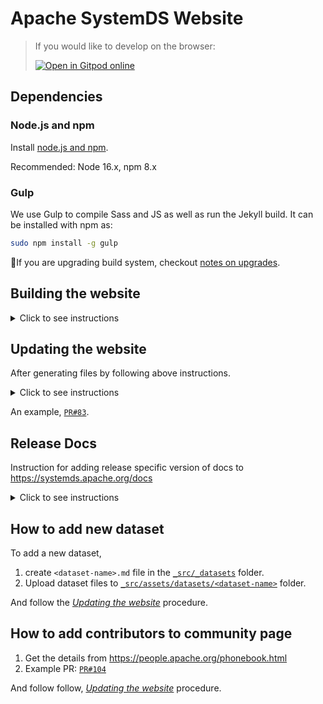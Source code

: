 # Apache SystemDS Website

> If you would like to develop on the browser:
> 
> [![Open in Gitpod online](https://gitpod.io/button/open-in-gitpod.svg)](https://gitpod.io/#https://github.com/apache/systemds-website)

## Dependencies

### Node.js and npm

Install [node.js and npm](https://nodejs.org/).

Recommended: Node 16.x, npm 8.x

### Gulp

We use Gulp to compile Sass and JS as well as run the Jekyll build. It can be
installed with npm as:

```bash
sudo npm install -g gulp
```

📝If you are upgrading build system, checkout [notes on upgrades](https://github.com/apache/systemds-website/blob/main/CONTRIBUTING.md#notes-on-the-website-technology-stack).

## Building the website

<details><summary>Click to see instructions</summary>
<p>

### Download website dependencies
  
```bash
npm install
```

### Build website contents

```bash
gulp
```

If all goes well it open the site in your browser at `http://localhost:3000`.

### Troubleshooting

`Error: spawn jekyll.bat ENOENT` can be resolved by 

```bash
gem install jekyll
```

If you are still facing the issue, perhaps the discussion
[here](https://github.com/j143/systemds-website/issues/3) might would give some pointers.

</p>
</details>

## Updating the website

After generating files by following above instructions.

<details><summary>Click to see instructions</summary>
<p>

1. Create a new branch (for example, `update-website`) from the `asf-staging` branch.

```bash
git checkout asf-staging
git checkout -b update-website
```

2. Copy the generated files to the website `content` folder.

```bash
cp -r _site/* content/
git add content/*
git commit -m "Update SystemDS website with latest changes"
```

3. Add changes to the personal fork and create a PR against `asf-staging` branch.

```bash
git push https://github.com/<id>/systemds-website update-website
```

</p>
</details>
  
An example, [`PR#83`](https://github.com/apache/systemds-website/pull/83).

## Release Docs

Instruction for adding release specific version of docs to https://systemds.apache.org/docs

<details><summary>Click to see instructions</summary>
<p>


**Step 0: Prerequisites**

```sh
git clone https://github.com/apache/systemds
git clone https://github.com/apache/systemds-website
```

**Step 1:** 

generate docs with as per https://github.com/apache/systemds/tree/main/docs

**1.1. API Documentation**
  
```sh

# In this case the release tag is 2.1.0-rc3
git checkout 2.1.0-rc3

cd systemds/docs

./updateAPI.sh
```
  
**1.2. Documentation website**
  
```sh
# Build jekyll based docs

jekyll serve -w
```

**Step 2:**

copy the contents to `systemds-website` repo

```sh
cd systemds-website

# create a new directory with release no.
mkdir content/docs/2.1.0

# copy the files in docs/_site folder to 2.1.0
cp -r ../systemds/docs/_site/* content/docs/2.1.0
```

Then follow, https://github.com/apache/systemds-website#updating-the-website

**Step 3:**

Open a PR against `asf-staging` branch.

> Example PR: https://github.com/apache/systemds-website/pull/94

Website Preview at https://systemds.staged.apache.org

**Step 4:**

Production release via `asf-site` branch. For this approval from the
team is recommended.

> Example PR: https://github.com/apache/systemds-website/pull/95

Now, sync `asf-staging` and `asf-site` as:

```sh
# apply asf-staging commits onto asf-site
git rebase asf-staging asf-site

git push origin asf-site
```

> Important: Along with this update project metadata by modifying `release_version:` in
> [_src/_data/project.yml](https://github.com/apache/systemds-website/blob/main/_src/_data/project.yml#L46)
>
> And Update links in the documentation page as 
> [`9203626`](https://github.com/apache/systemds-website/commit/9203626f945e11706f36ff6693cd5eda454fe389)

</p>
</details>  


## How to add new dataset

To add a new dataset,

1. create `<dataset-name>.md` file in the [`_src/_datasets`](_src/_datasets) folder.
2. Upload dataset files to [`_src/assets/datasets/<dataset-name>`](_src/assets/datasets) folder.

And follow the [_Updating the website_](#updating-the-website) procedure.

## How to add contributors to community page

1. Get the details from https://people.apache.org/phonebook.html
2. Example PR: [`PR#104`](https://github.com/apache/systemds-website/pull/104/files)

And follow follow, [_Updating the website_](#updating-the-website) procedure.


